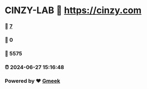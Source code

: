 # CINZY-LAB :link: https://cinzy.com 
### :page_facing_up: [7](https://cinzy.com/tag.html) 
### :speech_balloon: 0 
### :hibiscus: 5575 
### :alarm_clock: 2024-06-27 15:16:48 
### Powered by :heart: [Gmeek](https://github.com/Meekdai/Gmeek)
